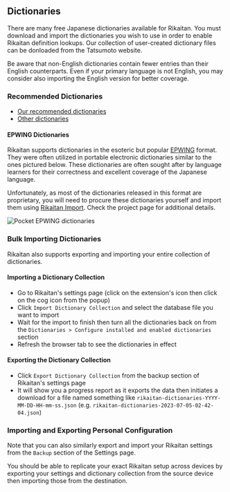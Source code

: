 ## Dictionaries

There are many free Japanese dictionaries available for Rikaitan.
You must download and import the dictionaries you wish to use
in order to enable Rikaitan definition lookups.
Our collection of user-created dictionary files can be donloaded from
the Tatsumoto website.

Be aware that non-English dictionaries contain fewer entries than their English counterparts.
Even if your primary language is not English,
you may consider also importing the English version for better coverage.

### Recommended Dictionaries

* [Our recommended dictionaries](https://tatsumoto.neocities.org/blog/yomichan-and-epwing-dictionaries#rikaitan)
* [Other dictionaries](https://github.com/Ajatt-Tools/rikaitan/tree/dictionaries)

#### EPWING Dictionaries

Rikaitan supports dictionaries in the esoteric but popular
[EPWING](https://ja.wikipedia.org/wiki/EPWING) format. They were often utilized
in portable electronic dictionaries similar to the ones pictured below. These
dictionaries are often sought after by language learners for their correctness
and excellent coverage of the Japanese language.

Unfortunately, as most of the dictionaries released in this format are
proprietary, you will need to procure these dictionaries yourself and import
them using [Rikaitan Import](https://github.com/Ajatt-Tools/rikaitan-import).
Check the project page for additional details.

![Pocket EPWING dictionaries](../img/epwing-devices.jpg)

### Bulk Importing Dictionaries

Rikaitan also supports exporting and importing your entire collection of dictionaries.

#### Importing a Dictionary Collection

- Go to Rikaitan's settings page (click on the extension's icon then click on the cog icon from the popup)
- Click `Import Dictionary Collection` and select the database file you want to import
- Wait for the import to finish then turn all the dictionaries back on from the `Dictionaries > Configure installed and enabled dictionaries` section
- Refresh the browser tab to see the dictionaries in effect

#### Exporting the Dictionary Collection

- Click `Export Dictionary Collection` from the backup section of Rikaitan's settings page
- It will show you a progress report as it exports the data then initiates a
  download for a file named something like `rikaitan-dictionaries-YYYY-MM-DD-HH-mm-ss.json`
  (e.g. `rikaitan-dictionaries-2023-07-05-02-42-04.json`)

### Importing and Exporting Personal Configuration

Note that you can also similarly export and import your Rikaitan settings from
the `Backup` section of the Settings page.

You should be able to replicate your exact Rikaitan setup across devices by
exporting your settings and dictionary collection from the source device then
importing those from the destination.
